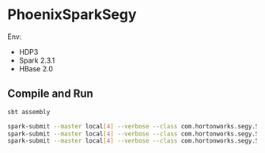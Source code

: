 # PhoenixSparkSegy

Env:
* HDP3
* Spark 2.3.1
* HBase 2.0

## Compile and Run

```bash
sbt assembly
```

```bash
spark-submit --master local[4] --verbose --class com.hortonworks.segy.Spark2HBase2 target/scala-2.11/Yang.jar
spark-submit --master local[4] --verbose --class com.hortonworks.segy.Spark2HBase target/scala-2.11/Yang.jar
spark-submit --master local[4] --verbose --class com.hortonworks.segy.SparkPhoenixBulkLoad target/scala-2.11/Yang.jar config
```




